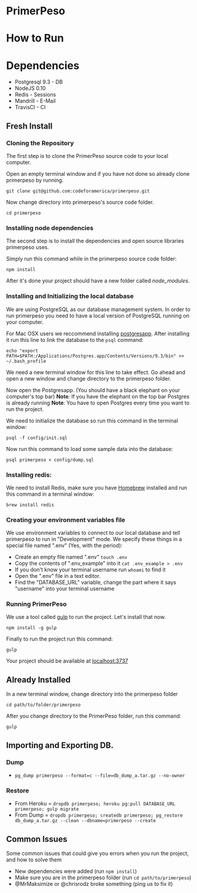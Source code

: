 # PrimerPeso

# How to Run

# Dependencies
* Postgresql 9.3 - DB
* NodeJS 0.10
* Redis - Sessions
* Mandrill - E-Mail
* TravisCI - CI

## Fresh Install

### Cloning the Repository

The first step is to clone the PrimerPeso source code to your local computer.

Open an empty terminal window and if you have not done so already clone primerpeso by running.

```
git clone git@github.com:codeforamerica/primerpeso.git
```

Now change directory into primerpeso's source code folder.

```
cd primerpeso
```

### Installing node dependencies

The second step is to install the dependencies and open source libraries primerpeso uses.

Simply run this command while in the primerpeso source code folder:

```
npm install
```

After it's done your project should have a new folder called *node_modules*.

### Installing and Initializing the local database

We are using PostgreSQL as our database management system. In order to run primerpeso you need to have a local version of PostgreSQL running on your computer.

For Mac OSX users we reccommend installing [postgresapp](http://postgresapp.com). After installing it run this line to link the database to the `psql` command:

```
echo "export PATH=$PATH:/Applications/Postgres.app/Contents/Versions/9.3/bin" >> ~/.bash_profile
```

We need a new terminal window for this line to take effect. Go ahead and open a new window and change directory to the primerpeso folder.

Now open the Postgresapp. (You should have a black elephant on your computer's top bar)
**Note**: If you have the elephant on the top bar Postgres is already running
**Note**: You have to open Postgres every time you want to run the project.

We need to initialize the database so run this command in the terminal window:

```
psql -f config/init.sql
```

Now run this command to load some sample data into the database:

```
psql primerpeso < config/dump.sql
```

### Installing redis:

We need to install Redis, make sure you have [Homebrew](http://brew.sh/) installed and run this command in a terminal window:

```
brew install redis
```

### Creating your environment variables file

We use environment variables to connect to our local database and tell primerpeso to run in "Development" mode. We specify these things in a special file named ".env" (Yes, with the period):

* Create an empty file named ".env" `touch .env`
* Copy the contents of ".env_example" into it  `cat .env_example > .env`
* If you don't know your terminal username run `whoami` to find it
* Open the ".env" file in a text editor.
* Find the "DATABASE_URL" variable, change the part where it says "username" into your terminal username

### Running PrimerPeso

We use a tool called [gulp](http://gulpjs.com/) to run the project. Let's install that now.

```
npm install -g gulp
```

Finally to run the project run this command:

```
gulp
```

Your project should be available at [localhost:3737](http://localhost:3737)

## Already Installed

In a new terminal window, change directory into the primerpeso folder

```
cd path/to/folder/primerpeso
```

After you change directory to the PrimerPeso folder, run this command:

```
gulp
```

## Importing and Exporting DB.

### Dump

* `pg_dump primerpeso --format=c --file=db_dump_a.tar.gz --no-owner`

### Restore

* From Heroku = `dropdb primerpeso; heroku pg:pull DATABASE_URL primerpeso; gulp migrate`
* From Dump = `dropdb primerpeso; createdb primerpeso; pg_restore db_dump_a.tar.gz --clean --dbname=primerpeso --create`

## Common Issues

Some common issues that could give you errors when you run the project, and how to solve them

* New dependencies were added (run `npm install`)
* Make sure you are in the primerpeso folder (run `cd path/to/primerpeso`)
* @MrMaksimize or @chrisrodz broke something (ping us to fix it)

